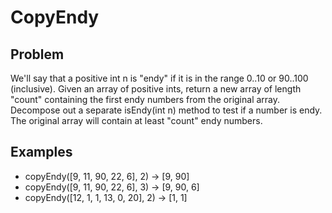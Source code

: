 # CopyEndy

## Problem

We'll say that a positive int n is "endy" if it is in the range 0..10 or 90..100 (inclusive). Given an array of positive ints, return a new array of length "count" containing the first endy numbers from the original array. Decompose out a separate isEndy(int n) method to test if a number is endy. The original array will contain at least "count" endy numbers.

## Examples

- copyEndy([9, 11, 90, 22, 6], 2) → [9, 90]
- copyEndy([9, 11, 90, 22, 6], 3) → [9, 90, 6]
- copyEndy([12, 1, 1, 13, 0, 20], 2) → [1, 1]